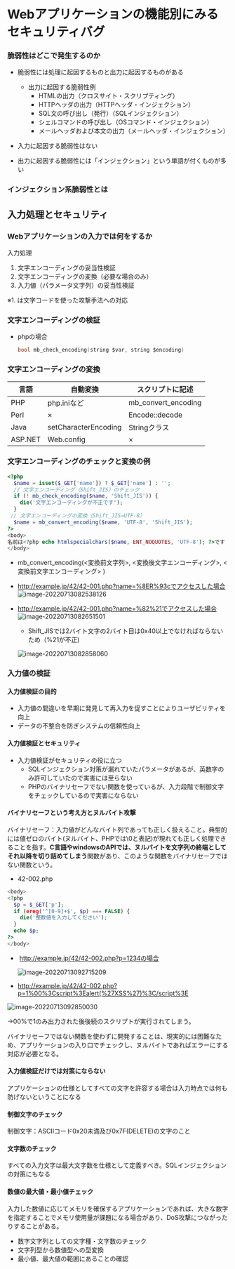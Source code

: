 # Webアプリケーションの機能別にみるセキュリティバグ

### 脆弱性はどこで発生するのか

* 脆弱性には処理に起因するものと出力に起因するものがある
  * 出力に起因する脆弱性例
    * HTMLの出力（クロスサイト・スクリプティング）
    * HTTPヘッダの出力（HTTPヘッダ・インジェクション）
    * SQL文の呼び出し（発行）（SQLインジェクション）
    * シェルコマンドの呼び出し（OSコマンド・インジェクション）
    * メールヘッダおよび本文の出力（メールヘッダ・インジェクション）

* 入力に起因する脆弱性はない
* 出力に起因する脆弱性には「インジェクション」という単語が付くものが多い

### インジェクション系脆弱性とは

## 入力処理とセキュリティ

### Webアプリケーションの入力では何をするか

入力処理

1. 文字エンコーディングの妥当性検証
2. 文字エンコーディングの変換（必要な場合のみ）
3. 入力値（パラメータ文字列）の妥当性検証

※1. は文字コードを使った攻撃手法への対応

### 文字エンコーディングの検証

* phpの場合

  ```c
  bool mb_check_encoding(string $var, string $encoding)
  ```

### 文字エンコーディングの変換


| 言語    | 自動変換             | スクリプトに記述    |
| ------- | -------------------- | ------------------- |
| PHP     | php.iniなど          | mb_convert_encoding |
| Perl    | ×                    | Encode::decode      |
| Java    | setCharacterEncoding | Stringクラス        |
| ASP.NET | Web.config           | ×                   |

### 文字エンコーディングのチェックと変換の例

```php
<?php
  $name = isset($_GET['name']) ? $_GET['name'] : '';
  // 文字エンコーディング（Shift_JIS）のチェック
  if (! mb_check_encoding($name, 'Shift_JIS')) {
    die('文字エンコーディングが不正です');
  }
 // 文字エンコーディングの変換（Shift_JIS→UTF-8）
  $name = mb_convert_encoding($name, 'UTF-8', 'Shift_JIS');
?>
<body>
名前は<?php echo htmlspecialchars($name, ENT_NOQUOTES, 'UTF-8'); ?>です
</body>
```

* mb_convert_encoding(<変換前文字列>, <変換後文字エンコーディング>, <変換前文字エンコーディング> )

* http://example.jp/42/42-001.php?name=%8ER%93cでアクセスした場合
  ![image-20220713082538126](img/image-20220713082538126.png)

* http://example.jp/42/42-001.php?name=%82%21でアクセスした場合
  ![image-20220713082651501](img/image-20220713082651501.png)

  * Shift_JISでは2バイト文字の2バイト目は0x40以上でなければならないため（%21が不正)

  ![image-20220713082858060](img/image-20220713082858060.png)

### 入力値の検証

#### 入力値検証の目的

* 入力値の間違いを早期に発見して再入力を促すことによりユーザビリティを向上
* データの不整合を防ぎシステムの信頼性向上

#### 入力値検証とセキュリティ

* 入力値検証がセキュリティの役に立つ
  * SQLインジェクション対策が漏れていたパラメータがあるが、英数字のみ許可していたので実害には至らない
  * PHPのバイナリセーフでない関数を使っているが、入力段階で制御文字をチェックしているので実害にならない

#### バイナリセーフという考え方とヌルバイト攻撃

バイナリセーフ：入力値がどんなバイト列であっても正しく扱えること。典型的には値ゼロのバイト(ヌルバイト、PHPでは\0と表記)が現れても正しく処理できることを指す。**C言語やwindowsのAPIでは、ヌルバイトを文字列の終端としてそれ以降を切り詰めてしまう**関数があり、このような関数をバイナリセーフではない関数という。

* 42-002.php

```php
<body>
<?php
  $p = $_GET['p'];
  if (ereg('^[0-9]+$', $p) === FALSE) {
    die('整数値を入力してください');
  }
  echo $p;
?>
</body>
```

* ​	http://example.jp/42/42-002.php?p=1234の場合

  ![image-20220713092715209](img/image-20220713092715209.png)

* http://example.jp/42/42-002.php?p=1%00%3Cscript%3Ealert(%27XSS%27)%3C/script%3E

![image-20220713092850030](img/image-20220713092850030.png)

→00%で1のみ出力された後後続のスクリプトが実行されてしまう。

バイナリセーフではない関数を使わずに開発することは、現実的には困難なため、アプリケーションの入り口でチェックし、ヌルバイトであればエラーにする対応が必要となる。

#### 入力値検証だけでは対策にならない

アプリケーションの仕様としてすべての文字を許容する場合は入力時点では何も防げないということになる

#### 制御文字のチェック

制御文字：ASCIIコード0x20未満及び0x7F(DELETE)の文字のこと

#### 文字数のチェック

すべての入力文字は最大文字数を仕様として定義すべき。SQLインジェクションの対策にもなる

#### 数値の最大値・最小値チェック

入力した数値に応じてメモリを確保するアプリケーションであれば、大きな数字を指定することでメモリ使用量が課題になる場合があり、DoS攻撃につながったりすることがある。

- 数字文字列としての文字種・文字数のチェック
- 文字列型から数値型への型変換
- 最小値、最大値の範囲にあることの確認



